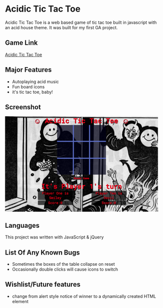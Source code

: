 # Acidic Tic Tac Toe

Acidic Tic Tac Toe is a web based game of tic tac toe built in javascript
with an acid house theme.
It was built for my first GA project.

## Game Link
[Acidic Tic Tac Toe](https://hluscombe.github.io/project0/)

## Major Features
* Autoplaying acid music
* Fun board icons
* it's tic tac toe, baby!

## Screenshot

![acidtictactoe](images/readmescreenshot.png)

## Languages

This project was written with JavaScript & jQuery

## List Of Any Known Bugs

* Sometimes the boxes of the table collapse on reset
* Occasionally double clicks will cause icons to switch

## Wishlist/Future features

* change from alert style notice of winner to a dynamically created HTML element
